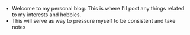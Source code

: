 - Welcome to my personal blog. This is where I'll post any things related to my interests and hobbies.
- This will serve as way to pressure myself to be consistent and take notes